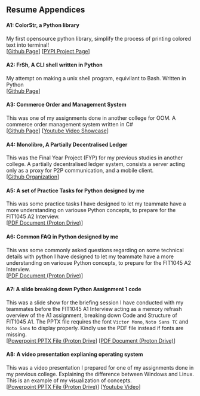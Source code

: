 Resume Appendices  
---

#### A1: ColorStr, a Python library

My first opensource python library, simplify the process of printing colored text into terminal!  
[[Github Page](https://github.com/mclt0568/ColorStr)] [[PYPI Project Page](https://pypi.org/project/ColorStr/)]

#### A2: FrSh, A CLI shell written in Python

My attempt on making a unix shell program, equivilant to Bash. Written in Python  
[[Github Page](https://github.com/mclt0568/fr-sh-remade)]

#### A3: Commerce Order and Management System

This was one of my assignments done in another college for OOM. A commerce order management system written in C#  
[[Github Page](https://github.com/DIT202003G1/OOMAssignment20023404)] [[Youtube Video Showcase](https://youtu.be/GVuRPkMKcFQ)]

#### A4: Monolibro, A Partially Decentralised Ledger

This was the Final Year Project (FYP) for my previous studies in another college. A partially decentralised ledger system, consists a server acting only as a proxy for P2P communication, and a mobile client.  
[[Github Organization](https://github.com/MonoLibro)]

#### A5: A set of Practice Tasks for Python designed by me

This was some practice tasks I have designed to let my teammate have a more understanding on variouse Python concepts, to prepare for the FIT1045 A2 Interview.  
[[PDF Document (Proton Drive)](https://drive.proton.me/urls/N0STVSJ0D8#60f4Mv01cqGI)]

#### A6: Common FAQ in Python designed by me

This was some commonly asked questions regarding on some technical details with python I have designed to let my teammate have a more understanding on variouse Python concepts, to prepare for the FIT1045 A2 Interview.  
[[PDF Document (Proton Drive)](https://drive.proton.me/urls/V3CR2B5Q94#SU6VsKyUW2Bc)]

#### A7: A slide breaking down Python Assignment 1 code

This was a slide show for the briefing session I have conducted with my teammates before the FIT1045 A1 Interview acting as a memory refrash overview of the A1 assignment, breaking down Code and Structure of FIT1045 A1. The PPTX file requires the font `Victor Mono`, `Noto Sans TC` and `Noto Sans` to display properly. Kindly use the PDF file instead if fonts are missing.  
[[Powerpoint PPTX File (Proton Drive](https://drive.proton.me/urls/WN2JYYT9XR#aAx4svYjj3mg)] [[PDF Document (Proton Drive)](https://drive.proton.me/urls/0T8W09BHNG#u0nyuHIMqBXN)]

#### A8: A video presentation explianing operating system

This was a video presentation I prepared for one of my assignments done in my previous college. Explaining the difference between Windows and Linux. This is an example of my visualization of concepts.  
[[Powerpoint PPTX File (Proton Drive)](https://drive.proton.me/urls/D3T69V46FR#wQtiADCYf8ew)] [[Youtube Video](https://youtu.be/xXornsyRSyQ)]

